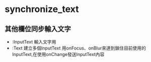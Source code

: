 # synchronize_text
其他欄位同步輸入文字
---
*   :InputText 輸入文字用
*   :Text 建立多個InputText
用onFocus、onBlur來達到鎖住目前使用的InputText,在使用onChange發送InputText內容
